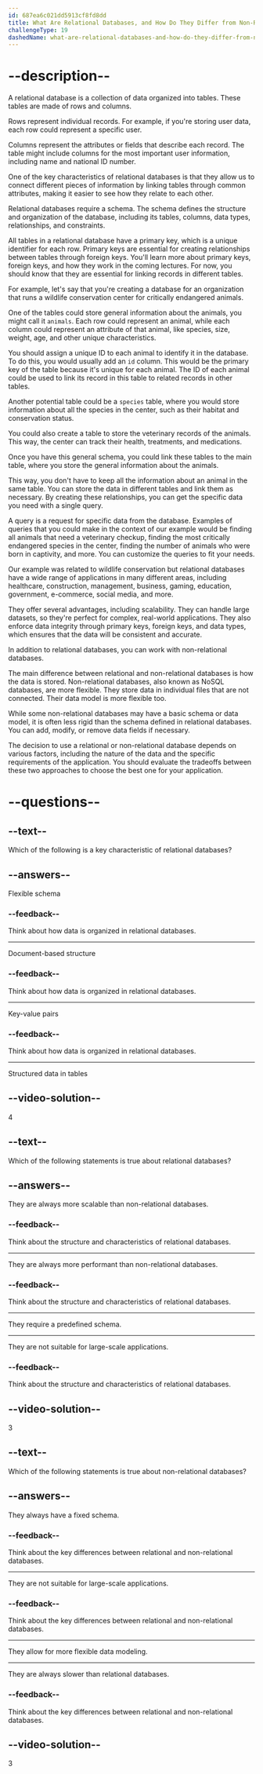```yaml
---
id: 687ea6c021dd5913cf8fd8dd
title: What Are Relational Databases, and How Do They Differ from Non-Relational Databases?
challengeType: 19
dashedName: what-are-relational-databases-and-how-do-they-differ-from-non-relational-databases
---
```


# --description--

A relational database is a collection of data organized into tables. These tables are made of rows and columns.

Rows represent individual records. For example, if you're storing user data, each row could represent a specific user.

Columns represent the attributes or fields that describe each record. The table might include columns for the most important user information, including name and national ID number.

One of the key characteristics of relational databases is that they allow us to connect different pieces of information by linking tables through common attributes, making it easier to see how they relate to each other.

Relational databases require a schema. The schema defines the structure and organization of the database, including its tables, columns, data types, relationships, and constraints.

All tables in a relational database have a primary key, which is a unique identifier for each row. Primary keys are essential for creating relationships between tables through foreign keys. You'll learn more about primary keys, foreign keys, and how they work in the coming lectures. For now, you should know that they are essential for linking records in different tables.

For example, let's say that you're creating a database for an organization that runs a wildlife conservation center for critically endangered animals.

One of the tables could store general information about the animals, you might call it `animals`. Each row could represent an animal, while each column could represent an attribute of that animal, like species, size, weight, age, and other unique characteristics.

You should assign a unique ID to each animal to identify it in the database. To do this, you would usually add an `id` column. This would be the primary key of the table because it's unique for each animal. The ID of each animal could be used to link its record in this table to related records in other tables.

Another potential table could be a `species` table, where you would store information about all the species in the center, such as their habitat and conservation status.

You could also create a table to store the veterinary records of the animals. This way, the center can track their health, treatments, and medications.

Once you have this general schema, you could link these tables to the main table, where you store the general information about the animals.

This way, you don't have to keep all the information about an animal in the same table. You can store the data in different tables and link them as necessary. By creating these relationships, you can get the specific data you need with a single query.

A query is a request for specific data from the database. Examples of queries that you could make in the context of our example would be finding all animals that need a veterinary checkup, finding the most critically endangered species in the center, finding the number of animals who were born in captivity, and more. You can customize the queries to fit your needs.

Our example was related to wildlife conservation but relational databases have a wide range of applications in many different areas, including healthcare, construction, management, business, gaming, education, government, e-commerce, social media, and more.

They offer several advantages, including scalability. They can handle large datasets, so they're perfect for complex, real-world applications. They also enforce data integrity through primary keys, foreign keys, and data types, which ensures that the data will be consistent and accurate.

In addition to relational databases, you can work with non-relational databases.

The main difference between relational and non-relational databases is how the data is stored. Non-relational databases, also known as NoSQL databases, are more flexible. They store data in individual files that are not connected. Their data model is more flexible too.

While some non-relational databases may have a basic schema or data model, it is often less rigid than the schema defined in relational databases. You can add, modify, or remove data fields if necessary.

The decision to use a relational or non-relational database depends on various factors, including the nature of the data and the specific requirements of the application. You should evaluate the tradeoffs between these two approaches to choose the best one for your application.

# --questions--

## --text--

Which of the following is a key characteristic of relational databases?

## --answers--

Flexible schema

### --feedback--

Think about how data is organized in relational databases.

---

Document-based structure

### --feedback--

Think about how data is organized in relational databases.

---

Key-value pairs

### --feedback--

Think about how data is organized in relational databases.

---

Structured data in tables

## --video-solution--

4

## --text--

Which of the following statements is true about relational databases?

## --answers--

They are always more scalable than non-relational databases.

### --feedback--

Think about the structure and characteristics of relational databases.

---

They are always more performant than non-relational databases.

### --feedback--

Think about the structure and characteristics of relational databases.

---

They require a predefined schema.

---

They are not suitable for large-scale applications.

### --feedback--

Think about the structure and characteristics of relational databases.

## --video-solution--

3

## --text--

Which of the following statements is true about non-relational databases?

## --answers--

They always have a fixed schema.

### --feedback--

Think about the key differences between relational and non-relational databases.

---

They are not suitable for large-scale applications.

### --feedback--

Think about the key differences between relational and non-relational databases.

---

They allow for more flexible data modeling.

---

They are always slower than relational databases.

### --feedback--

Think about the key differences between relational and non-relational databases.

## --video-solution--

3
